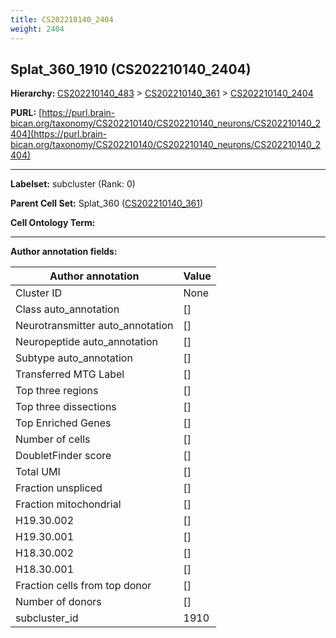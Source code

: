 ```yaml
---
title: CS202210140_2404
weight: 2404
---
```

## Splat_360_1910 (CS202210140_2404)
<b>Hierarchy: </b>
[CS202210140_483](../CS202210140_483) >
[CS202210140_361](../CS202210140_361) >
[CS202210140_2404](../CS202210140_2404)

**PURL:** [https://purl.brain-bican.org/taxonomy/CS202210140/CS202210140_neurons/CS202210140_2404](https://purl.brain-bican.org/taxonomy/CS202210140/CS202210140_neurons/CS202210140_2404)

---


**Labelset:** subcluster (Rank: 0)

**Parent Cell Set:** Splat_360 ([CS202210140_361](../CS202210140_361))



**Cell Ontology Term:** 

[MARKER GENES.]: #


---

[TRANSFERRED ANNOTATIONS.]: #


[AUTHOR ANNOTATION FIELDS.]: #


**Author annotation fields:**

| Author annotation | Value |
|-------------------|-------|
|Cluster ID|None|
|Class auto_annotation|[]|
|Neurotransmitter auto_annotation|[]|
|Neuropeptide auto_annotation|[]|
|Subtype auto_annotation|[]|
|Transferred MTG Label|[]|
|Top three regions|[]|
|Top three dissections|[]|
|Top Enriched Genes|[]|
|Number of cells|[]|
|DoubletFinder score|[]|
|Total UMI|[]|
|Fraction unspliced|[]|
|Fraction mitochondrial|[]|
|H19.30.002|[]|
|H19.30.001|[]|
|H18.30.002|[]|
|H18.30.001|[]|
|Fraction cells from top donor|[]|
|Number of donors|[]|
|subcluster_id|1910|
